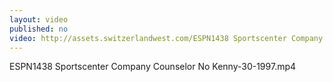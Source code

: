 ```yaml
---
layout: video
published: no
video: http://assets.switzerlandwest.com/ESPN1438 Sportscenter Company Counselor No Kenny-30-1997.mp4
---
```

ESPN1438 Sportscenter Company Counselor No Kenny-30-1997.mp4
